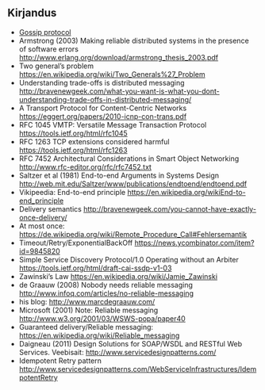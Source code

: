 ## Kirjandus
- [Gossip protocol](https://en.wikipedia.org/wiki/Gossip_protocol)
- Armstrong (2003) Making reliable distributed systems in the presence of software errors http://www.erlang.org/download/armstrong_thesis_2003.pdf
- Two general’s problem https://en.wikipedia.org/wiki/Two_Generals%27_Problem
- Understanding trade-offs is distributed messaging http://bravenewgeek.com/what-you-want-is-what-you-dont-understanding-trade-offs-in-distributed-messaging/ 
- A Transport Protocol for Content-Centric Networks https://eggert.org/papers/2010-icnp-con-trans.pdf 
- RFC 1045 VMTP: Versatile Message Transaction Protocol https://tools.ietf.org/html/rfc1045 
- RFC 1263 TCP extensions considered harmful https://tools.ietf.org/html/rfc1263 
- RFC 7452 Architectural Considerations in Smart Object Networking http://www.rfc-editor.org/rfc/rfc7452.txt 
- Saltzer et al (1981) End-to-end Arguments in Systems Design http://web.mit.edu/Saltzer/www/publications/endtoend/endtoend.pdf 
- Vikipeedia: End-to-end principle https://en.wikipedia.org/wikiEnd-to-end_principle
- Delivery semantics http://bravenewgeek.com/you-cannot-have-exactly-once-delivery/ 
- At most once: https://de.wikipedia.org/wiki/Remote_Procedure_Call#Fehlersemantik 
- Timeout/Retry/ExponentialBackOff  https://news.ycombinator.com/item?id=9845820 
- Simple Service Discovery Protocol/1.0 Operating without an Arbiter https://tools.ietf.org/html/draft-cai-ssdp-v1-03 
- Zawinski’s Law https://en.wikipedia.org/wiki/Jamie_Zawinski 
- de Graauw (2008) Nobody needs reliable messaging http://www.infoq.com/articles/no-reliable-messaging
- his blog: http://www.marcdegraauw.com/ 
- Microsoft (2001) Note: Reliable messaging http://www.w3.org/2001/03/WSWS-popa/paper40
- Guaranteed delivery/Reliable messaging: https://en.wikipedia.org/wiki/Reliable_messaging 
- Daigneau (2011) Design Solutions for SOAP/WSDL and RESTful Web Services. Veebisait: http://www.servicedesignpatterns.com/ 
- Idempotent Retry pattern http://www.servicedesignpatterns.com/WebServiceInfrastructures/IdempotentRetry 








